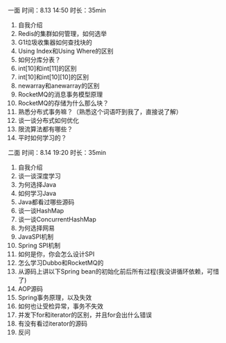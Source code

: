 一面
时间：8.13 14:50 时长：35min


1. 自我介绍
2. Redis的集群如何管理，如何选举
3. G1垃圾收集器如何查找块的
4. Using Index和Using Where的区别
5. 如何分库分表？
6. int[10]和int[11]的区别
7. int[10]和int[10][10]的区别
8. newarray和anewarray的区别
9. RocketMQ的消息事务模型原理
10. RocketMQ的存储为什么那么块？
11. 熟悉分布式事务嘛？（熟悉这个词语吓到我了，直接说了解）
12. 谈一谈分布式如何优化
13. 限流算法都有哪些？
14. 平时如何学习的？


二面
时间：8.14 19:20 时长：35min

1. 自我介绍
2. 谈一谈深度学习
3. 为何选择Java
4. 如何学习Java
5. Java都看过哪些源码
6. 谈一谈HashMap
7. 谈一谈ConcurrentHashMap
8. 为何选择网易
9. JavaSPI机制
10. Spring SPI机制
11. 如何是你，你会怎么设计SPI
12. 怎么学习Dubbo和RocketMQ的
13. 从源码上讲以下Spring bean的初始化前后所有过程(我没讲循环依赖，可惜了)
14. AOP源码
15. Spring事务原理，以及失效
16. 如何也让受检异常，事务不失效
17. 并发下for和iterator的区别，并且for会出什么错误
18. 有没有看过iterator的源码
19. 反问

